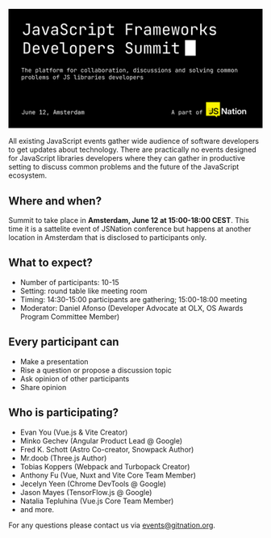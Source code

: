 ![JavaScript Frameworks Developers Summit](./header_2024.gif?raw=true)

All existing JavaScript events gather wide audience of software developers to get updates about technology. There are practically no events designed for JavaScript libraries developers where they can gather in productive setting to discuss common problems and the future of the JavaScript ecosystem.

## Where and when?

Summit to take place in **Amsterdam, June 12 at 15:00-18:00 CEST**. This time it is a sattelite event of JSNation conference but happens at another location in Amsterdam that is disclosed to participants only.

## What to expect?

- Number of participants: 10-15
- Setting: round table like meeting room
- Timing: 14:30-15:00 participants are gathering; 15:00-18:00 meeting
- Moderator: Daniel Afonso (Developer Advocate at OLX, OS Awards Program Committee Member)

## Every participant can
- Make a presentation
- Rise a question or propose a discussion topic
- Ask opinion of other participants
- Share opinion

## Who is participating?

 - Evan You (Vue.js & Vite Creator)
 - Minko Gechev (Angular Product Lead @ Google)
 - Fred K. Schott (Astro Co-creator, Snowpack Author)
 - Mr.doob (Three.js Author)
 - Tobias Koppers (Webpack and Turbopack Creator)
 - Anthony Fu (Vue, Nuxt and Vite Core Team Member)
 - Jecelyn Yeen (Chrome DevTools @ Google)
 - Jason Mayes (TensorFlow.js @ Google)
 - Natalia Tepluhina (Vue.js Core Team Member)
 - and more.

For any questions please contact us via events@gitnation.org.
